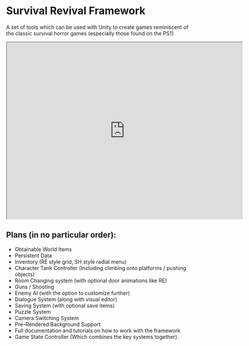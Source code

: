 <h1>Survival Revival Framework</h1>
<p>A set of tools which can be used with Unity to create games reminiscent of the classic survival horror games (especially those found on the PS1)</p>

<p><iframe src="https://drive.google.com/file/d/1wO-mKDMpYn5xXF-xNqEHu1qD5VFqVS2S/preview" width="640" height="480"></iframe></p>

<h2>Plans (in no particular order):</h2>
<ul>
<li>Obtainable World Items</li>
<li>Persistent Data</li>
<li>Inventory (RE style grid, SH style radial menu)</li>
<li>Character Tank Controller (Including climbing onto platforms / pushing objects)</li>
<li>Room Changing system (with optional door animations like RE)</li>
<li>Guns / Shooting</li>
<li>Enemy AI (with the option to customize further)</li>
<li>Dialogue System (along with visual editor)</li>
<li>Saving System (with optional save items)</li>
<li>Puzzle System</li>
<li>Camera Switching System</li>
<li>Pre-Rendered Background Support</li>
<li>Full documentation and tutorials on how to work with the framework</li>
<li>Game State Controller (Which combines the key systems together).
</ul>
